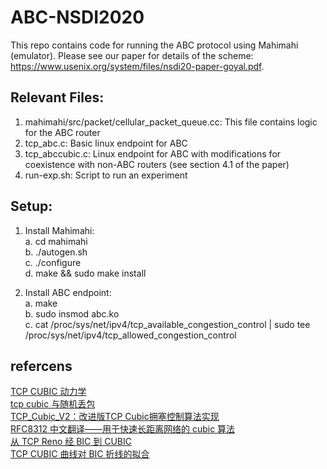 # ABC-NSDI2020
This repo contains code for running the ABC protocol using Mahimahi (emulator). Please see our paper for details of the scheme: https://www.usenix.org/system/files/nsdi20-paper-goyal.pdf.

## Relevant Files:
1. mahimahi/src/packet/cellular_packet_queue.cc: This file contains logic for the ABC router
2. tcp_abc.c: Basic linux endpoint for ABC
3. tcp_abccubic.c: Linux endpoint for ABC with modifications for coexistence with non-ABC routers (see section 4.1 of the paper)
4. run-exp.sh: Script to run an experiment

## Setup:
1. Install Mahimahi:  
a. cd mahimahi  
b. ./autogen.sh  
c. ./configure  
d. make && sudo make install  

2. Install ABC endpoint:  
a. make  
b. sudo insmod abc.ko  
c. cat /proc/sys/net/ipv4/tcp_available_congestion_control | sudo tee /proc/sys/net/ipv4/tcp_allowed_congestion_control


## refercens
[TCP CUBIC 动力学](https://blog.csdn.net/dog250/article/details/130139269)   
[tcp cubic 与随机丢包](https://blog.csdn.net/dog250/article/details/130628839)   
[TCP_Cubic_V2：改进版TCP Cubic拥塞控制算法实现](https://blog.csdn.net/gitblog_01127/article/details/142159858?utm_medium=distribute.pc_relevant.none-task-blog-2~default~baidujs_baidulandingword~default-4-142159858-blog-130139269.235^v43^pc_blog_bottom_relevance_base7&spm=1001.2101.3001.4242.3&utm_relevant_index=7)  
[RFC8312 中文翻译——用于快速长距离网络的 cubic 算法](https://www.jianshu.com/p/d4db63e2b519)  
[从 TCP Reno 经 BIC 到 CUBIC](https://zhuanlan.zhihu.com/p/760480117)  
[TCP CUBIC 曲线对 BIC 折线的拟合](https://zhuanlan.zhihu.com/p/782072342)   
